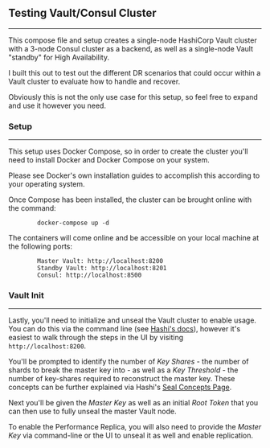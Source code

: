 ## Testing Vault/Consul Cluster
--------------------------------

This compose file and setup creates a single-node HashiCorp Vault cluster with a 3-node Consul cluster as a backend, as well as a single-node Vault "standby" for High Availability.


I built this out to test out the different DR scenarios that could occur within a Vault cluster to evaluate how to handle and recover.


Obviously this is not the only use case for this setup, so feel free to expand and use it however you need.


### **Setup**
-------------

This setup uses Docker Compose, so in order to create the cluster you'll need to install Docker and Docker Compose on your system.


Please see Docker's own installation guides to accomplish this according to your operating system.


Once Compose has been installed, the cluster can be brought online with the command:


            docker-compose up -d


The containers will come online and be accessible on your local machine at the following ports:


            Master Vault: http://localhost:8200
            Standby Vault: http://localhost:8201
            Consul: http://localhost:8500



### **Vault Init**
------------------

Lastly, you'll need to initialize and unseal the Vault cluster to enable usage. You can do this via the command line (see [Hashi's docs](https://www.vaultproject.io/docs/commands/operator/init.html)), however it's easiest to walk through the steps in the UI by visiting ``http://localhost:8200``.


You'll be prompted to identify the number of *Key Shares* - the number of shards to break the master key into - as well as a *Key Threshold* - the number of key-shares required to reconstruct the master key. These concepts can be further explained via Hashi's [Seal Concepts Page](https://www.vaultproject.io/docs/concepts/seal.html).


Next you'll be given the *Master Key* as well as an initial *Root Token* that you can then use to fully unseal the master Vault node.


To enable the Performance Replica, you will also need to provide the *Master Key* via command-line or the UI to unseal it as well and enable replication.
